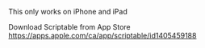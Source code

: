 This only works on iPhone and iPad

Download Scriptable from App Store
https://apps.apple.com/ca/app/scriptable/id1405459188
